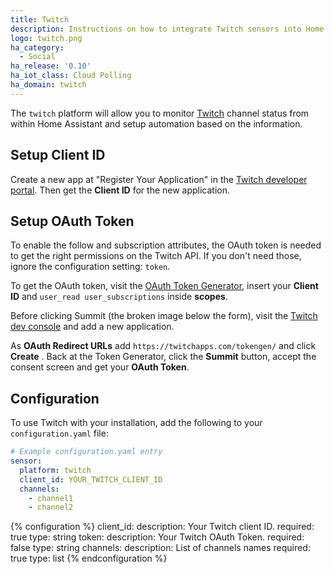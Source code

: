 ```yaml
---
title: Twitch
description: Instructions on how to integrate Twitch sensors into Home Assistant.
logo: twitch.png
ha_category:
  - Social
ha_release: '0.10'
ha_iot_class: Cloud Polling
ha_domain: twitch
---
```


The `twitch` platform will allow you to monitor [Twitch](https://www.twitch.tv/) channel status from within Home Assistant and setup automation based on the information.

## Setup Client ID

Create a new app at "Register Your Application" in the [Twitch developer portal](https://glass.twitch.tv/console/apps). Then get the __Client ID__ for the new application.

## Setup OAuth Token

To enable the follow and subscription attributes, the OAuth token is needed to get the right permissions on the Twitch API.
If you don't need those, ignore the configuration setting: `token`.

To get the OAuth token, visit the [OAuth Token Generator](https://twitchapps.com/tokengen/#), insert your __Client ID__ and `user_read user_subscriptions` inside __scopes__.

Before clicking Summit (the broken image below the form), visit the [Twitch dev console](https://dev.twitch.tv/console) and add a new application.

As __OAuth Redirect URLs__ add `https://twitchapps.com/tokengen/` and click __Create__
.
Back at the Token Generator, click the __Summit__ button, accept the consent screen and get your __OAuth Token__.

## Configuration

To use Twitch with your installation, add the following to your `configuration.yaml` file:

```yaml
# Example configuration.yaml entry
sensor:
  platform: twitch
  client_id: YOUR_TWITCH_CLIENT_ID
  channels:
    - channel1
    - channel2
```

{% configuration %}
client_id:
  description: Your Twitch client ID.
  required: true
  type: string
token:
  description: Your Twitch OAuth Token.
  required: false
  type: string
channels:
  description: List of channels names
  required: true
  type: list
{% endconfiguration %}
